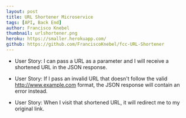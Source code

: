 ```yaml
---
layout: post
title: URL Shortener Microservice
tags: [API, Back End]
author: Francisco Knebel
thumbnail: urlshortener.png
heroku: https://smaller.herokuapp.com/
github: https://github.com/FranciscoKnebel/fcc-URL-Shortener
---
```


- User Story: I can pass a URL as a parameter and I will receive a shortened URL in the JSON response.

- User Story: If I pass an invalid URL that doesn't follow the valid http://www.example.com format, the JSON response will contain an error instead.

- User Story: When I visit that shortened URL, it will redirect me to my original link.
